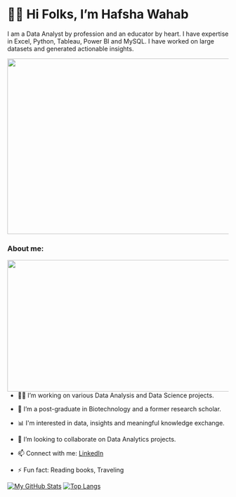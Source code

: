 # 🙋‍♀️ Hi Folks, I’m Hafsha Wahab
I am a Data Analyst by profession and an educator by heart. I have expertise in  Excel, Python, Tableau, Power BI and MySQL. I have worked on large datasets and generated actionable insights.

<img src="https://github.com/HafshaWahab/HafshaWahab/assets/152807534/3ce3e168-3cb6-40f7-839b-39ad16222068" width="1460" height="400">

### About me:
<img src="https://github.com/HafshaWahab/HafshaWahab/assets/152807534/59a6d357-cffd-42b0-8e4a-6403c6be924a" align="right" width="600" height="300" >    

- 👩‍💻 I’m working on various Data Analysis and Data Science projects.

- 🧬 I’m a post-graduate in Biotechnology and a former research scholar.

- 📊 I'm interested in data, insights and meaningful knowledge exchange.

- 🤝 I’m looking to collaborate on Data Analytics projects.

- 📫 Connect with me: [LinkedIn](https://www.linkedin.com/in/hafsha-wahab-767032159/)

- ⚡ Fun fact: Reading books, Traveling

[![My GitHub Stats](https://github-readme-stats.vercel.app/api?username=HafshaWahab)](https://github.com/HafshaWahab/github-readme-stats)
                  [![Top Langs](https://github-readme-stats-git-masterrstaa-rickstaa.vercel.app/api/top-langs/?username=HafshaWahab)](https://github.com/HafshaWahab/github-readme-stats)     




